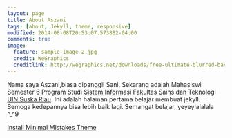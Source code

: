 ```yaml
---
layout: page
title: About Aszani
tags: [about, Jekyll, theme, responsive]
modified: 2014-08-08T20:53:07.573882-04:00
comments: true
image:
  feature: sample-image-2.jpg
  credit: WeGraphics
  creditlink: http://wegraphics.net/downloads/free-ultimate-blurred-background-pack/
---
```



Nama saya Aszani,biasa dipanggil Sani. Sekarang adalah Mahasiswi Semester 6 Program Studi [Sistem Informasi] Fakultas Sains dan Teknologi [UIN Suska Riau]. Ini adalah halaman pertama belajar membuat jekyll. Semoga kedepannya bisa lebih baik lagi. Semangat belajar, yeyeylalalala ^_^9

  



[Sistem Informasi]: http://sif.uin-suska.ac.id
[UIN Suska Riau]: http://uin-suska.ac.id/
<a markdown="0" href="{{ site.url }}/theme-setup" class="btn">Install Minimal Mistakes Theme</a>
